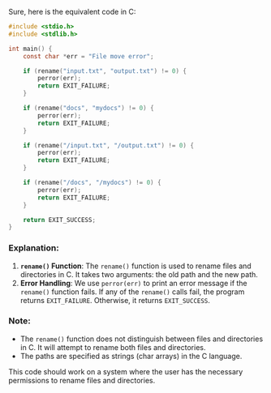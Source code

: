 Sure, here is the equivalent code in C:

```c
#include <stdio.h>
#include <stdlib.h>

int main() {
    const char *err = "File move error";

    if (rename("input.txt", "output.txt") != 0) {
        perror(err);
        return EXIT_FAILURE;
    }

    if (rename("docs", "mydocs") != 0) {
        perror(err);
        return EXIT_FAILURE;
    }

    if (rename("/input.txt", "/output.txt") != 0) {
        perror(err);
        return EXIT_FAILURE;
    }

    if (rename("/docs", "/mydocs") != 0) {
        perror(err);
        return EXIT_FAILURE;
    }

    return EXIT_SUCCESS;
}
```

### Explanation:
1. **`rename()` Function**: The `rename()` function is used to rename files and directories in C. It takes two arguments: the old path and the new path.
2. **Error Handling**: We use `perror(err)` to print an error message if the `rename()` function fails. If any of the `rename()` calls fail, the program returns `EXIT_FAILURE`. Otherwise, it returns `EXIT_SUCCESS`.

### Note:
- The `rename()` function does not distinguish between files and directories in C. It will attempt to rename both files and directories.
- The paths are specified as strings (char arrays) in the C language.

This code should work on a system where the user has the necessary permissions to rename files and directories.
